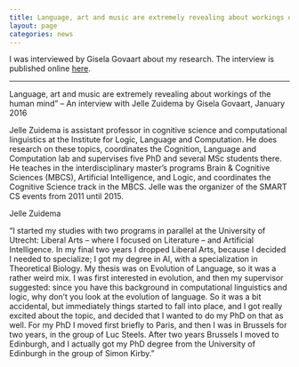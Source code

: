 ```yaml
---
title: Language, art and music are extremely revealing about workings of the human mind
layout: page
categories: news
---
```



I was interviewed by Gisela Govaart about my research. The interview is published online [here](http://smartcs.humanities.uva.nl/interviews/language-art-and-music-are-extremely-revealing-about-workings-of-the-human-mind-an-interview-with-jelle-zuidema/).

***

Language, art and music are extremely revealing about workings of the human mind” – An interview with Jelle Zuidema
by Gisela Govaart, January 2016

Jelle Zuidema is assistant professor in cognitive science and computational linguistics at the Institute for Logic, Language and Computation. He does research on these topics, coordinates the Cognition, Language and Computation lab and supervises five PhD and several MSc students there. He teaches in the interdisciplinary master’s programs Brain & Cognitive Sciences (MBCS), Artificial Intelligence, and Logic, and coordinates the Cognitive Science track in the MBCS. Jelle was the organizer of the SMART CS events from 2011 until 2015.

Jelle Zuidema

“I started my studies with two programs in parallel at the University of Utrecht: Liberal Arts – where I focused on Literature – and Artificial Intelligence. In my final two years I dropped Liberal Arts, because I decided I needed to specialize; I got my degree in AI, with a specialization in Theoretical Biology. My thesis was on Evolution of Language, so it was a rather weird mix. I was first interested in evolution, and then my supervisor suggested: since you have this background in computational linguistics and logic, why don’t you look at the evolution of language. So it was a bit accidental, but immediately things started to fall into place, and I got really excited about the topic, and decided that I wanted to do my PhD on that as well. For my PhD I moved first briefly to Paris, and then I was in Brussels for two years, in the group of Luc Steels. After two years Brussels I moved to Edinburgh, and I actually got my PhD degree from the University of Edinburgh in the group of Simon Kirby.”

